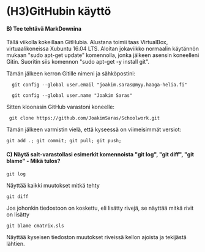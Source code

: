 # (H3)GitHubin käyttö

#### B) Tee tehtävä MarkDownina

Tällä viikolla kokeillaan GitHubia. Alustana toimii taas VirtualBox, virtuaalikoneissa Xubuntu 16.04 LTS. 
Aloitan jokaviikko normaalin käytännön mukaan "sudo apt-get update"
komennolla, jonka jälkeen asensin koneelleni Gitin. 
Suoritin siis komennon "sudo apt-get -y install git". 

Tämän jälkeen kerron Gitille nimeni ja sähköpostini:
```
  git config --global user.email "joakim.saras@myy.haaga-helia.fi"
  
  git config --global user.name "Joakim Saras"
```  
Sitten kloonasin GitHub varastoni koneelle: 
``` 
 git clone https://github.com/JoakimSaras/Schoolwork.git
```

Tämän jälkeen varmistin vielä, että kyseessä on viimeisimmät versiot: 
```
git add .; git commit; git pull; git push; 
```

#### C) Näytä salt-varastollasi esimerkit komennoista "git log", "git diff", "git blame" - Mikä tulos?

```
git log
```
Näyttää kaikki muutokset mitkä tehty
```
git diff
```
Jos johonkin tiedostoon on koskettu, eli lisätty rivejä, se näyttää mitkä rivit on lisätty

```
git blame cmatrix.sls

```
Näyttää kyseisen tiedoston muutokset riveissä kellon ajoista ja tekijästä lähtien.


